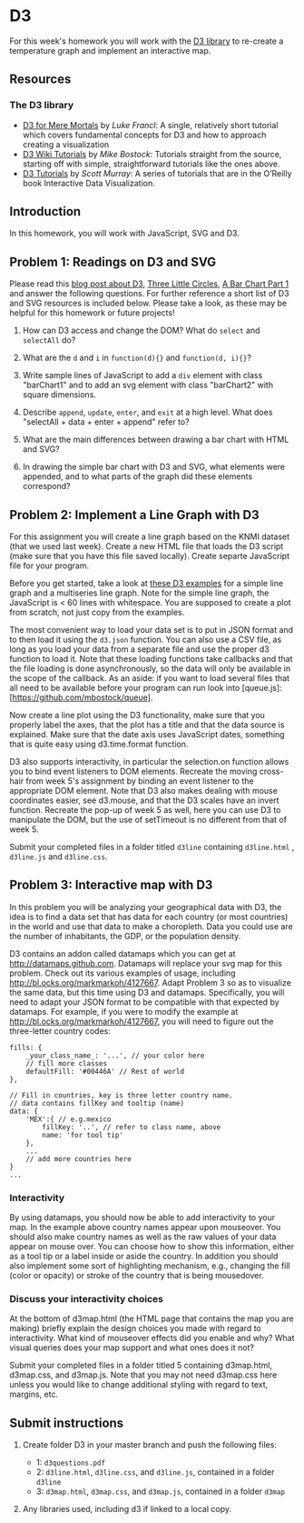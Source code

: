 # D3

For this week's homework you will work with the [D3 library][D3website] to
re-create a temperature graph and implement an interactive map.

[D3website]: http://d3js.org/

## Resources

### The D3 library

* [D3 for Mere Mortals] by *Luke Francl*: A single, relatively short tutorial
  which covers fundamental concepts for D3 and how to approach creating a
  visualization
* [D3 Wiki Tutorials] by *Mike Bostock*: Tutorials straight from the source,
  starting off with simple, straightforward tutorials like the ones above.
* [D3 Tutorials] by *Scott Murray*: A series of tutorials that are in the
  O’Reilly book Interactive Data Visualization.

[D3 for Mere Mortals]: http://www.recursion.org/d3-for-mere-mortals/
[D3 Wiki Tutorials]: https://github.com/mbostock/d3/wiki/Tutorials
[D3 Tutorials]: http://alignedleft.com/tutorials/d3/


## Introduction

In this homework, you will work with JavaScript, SVG and D3. 

## Problem 1: Readings on D3 and SVG

Please read this [blog post about D3], [Three Little Circles], [A Bar Chart
Part 1] and answer the following questions. For further reference a short list
of D3 and SVG resources is included below. Please take a look, as these may be
helpful for this homework or future projects!

[blog post about D3]: http://www.jeromecukier.net/blog/2013/03/05/d3-tutorial-at-strata-redux/
[Three Little Circles]: http://mbostock.github.io/d3/tutorial/circle.html
[A Bar Chart Part 1]: http://mbostock.github.io/d3/tutorial/bar-1.html

1. How can D3 access and change the DOM? What do `select` and `selectAll` do?

2. What are the `d` and `i` in `function(d){}` and `function(d, i){}`?

3. Write sample lines of JavaScript to add a `div` element with class
   "barChart1" and to add an svg element with class "barChart2" with square
   dimensions.

4. Describe `append`, `update`, `enter`, and `exit` at a high level. What does
   "selectAll + data + enter + append" refer to?

5. What are the main differences between drawing a bar chart with HTML and SVG?

6. In drawing the simple bar chart with D3 and SVG, what elements were
   appended, and to what parts of the graph did these elements correspond?


## Problem 2: Implement a Line Graph with D3

For this assignment you will create a line graph based on the KNMI dataset (that we used last week).
Create a new HTML file that loads the D3 script (make sure that you have this file saved locally).
Create separte JavaScript file for your program.

Before you get started, take a look at [these D3 examples] for a simple line
graph and a multiseries line graph. Note for the simple line graph, the
JavaScript is < 60 lines with whitespace. You are supposed to create a plot
from scratch, not just copy from the examples.

[these D3 examples]: https://github.com/mbostock/d3/wiki/Gallery

The most convenient way to load your data set is to put in JSON format and to
then load it using the `d3.json` function. You can also use a CSV file, as long as you load your data from a separate file and use the proper d3 function to load it. Note that these loading functions take callbacks and that the
file loading is done asynchronously, so the data will only be available in
the scope of the callback. As an aside: if you want to load several files
that all need to be available before your program can run look into 
[queue.js]: [https://github.com/mbostock/queue].

Now create a line plot using the D3 functionality, make sure that you properly
label the axes, that the plot has a title and that the data source is 
explained. Make sure that the date axis uses JavaScript dates, something that is
quite easy using d3.time.format function.

D3 also supports interactivity, in particular the selection.on
function allows you to bind event listeners to DOM elements. Recreate the 
moving cross-hair from week 5's assignment by binding an event listener
to the appropriate DOM element. Note that D3 also makes dealing with mouse
coordinates easier, see d3.mouse, and that the D3 scales
have an invert function. Recreate the pop-up of week 5 as well, 
here you can use D3 to manipulate the DOM, but the use of setTimeout
is no different from that of week 5.

Submit your completed files in a folder titled `d3line` containing `d3line.html` , `d3line.js` and
`d3line.css`.


## Problem 3: Interactive map with D3

In this problem you will be analyzing your geographical data with D3, the idea
is to find a data set that has data for each country (or most countries) in the
world and use that data to make a choropleth. Data you could use are the number
of inhabitants, the GDP, or the population density.

D3 contains an add­on called datamaps which you can get at
<http://datamaps.github.com>. Datamaps will replace your svg map for this
problem. Check out its various examples of usage, including
<http://bl.ocks.org/markmarkoh/4127667>. Adapt Problem 3 so as to visualize the
same data, but this time using D3 and datamaps. Specifically, you will need to
adapt your JSON format to be compatible with that expected by datamaps. For
example, if you were to modify the example at 
<http://bl.ocks.org/markmarkoh/4127667>, you will need to figure out the 
three-letter country codes:

	fills: {
		_your_class_name_: '...', // your color here
		// fill more classes
		defaultFill: '#00446A' // Rest of world
	},
	
	// Fill in countries, key is three letter country name.
	// data contains fillKey and tooltip (name)
	data: {
		'MEX':{ // e.g.mexico
			fillKey: '..', // refer to class name, above
			name: 'for tool tip'
		},
		...
		// add more countries here
	}
	...

### Interactivity

By using datamaps, you should now be able to add interactivity to your map. In
the example above country names appear upon mouseover. You should also make
country names as well as the raw values of your data appear on mouse over. You
can choose how to show this information, either as a tool tip or a label inside
or aside the country. In addition you should also implement some sort of
highlighting mechanism, e.g., changing the fill (color or opacity) or stroke of
the country that is being moused­over.

### Discuss your interactivity choices

At the bottom of d3map.html (the HTML page that contains the map you are making)
briefly explain the design choices you made with
regard to interactivity. What kind of mouseover effects did you enable and why?
What visual queries does your map support and what ones does it not?

Submit your completed files in a folder titled 5 containing d3map.html,
d3map.css, and d3map.js. Note that you may not need d3map.css here unless you
would like to change additional styling with regard to text, margins, etc.

## Submit instructions

1. Create folder D3 in your master branch and push the following files:
   * 1: `d3questions.pdf`
   * 2: `d3line.html`, `d3line.css`, and `d3line.js`, contained in a folder `d3line`
   * 3: `d3map.html`, `d3map.css`, and `d3map.js`, contained in a folder `d3map`

2. Any libraries used, including d3 if linked to a local copy.
